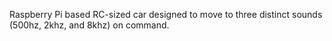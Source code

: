 Raspberry Pi based RC-sized car designed to move to three distinct sounds (500hz, 2khz, and 8khz) on command.
